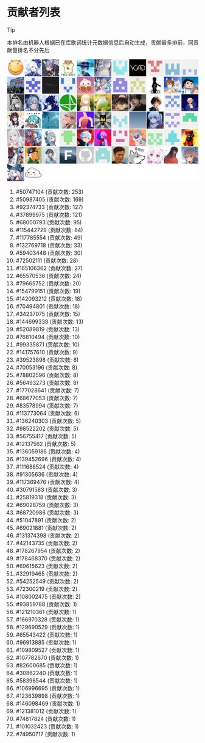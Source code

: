# 贡献者列表

> [!TIP]
> 本排名由机器人根据已在库歌词统计元数据信息后自动生成，贡献最多排前，同贡献量排名不分先后

![贡献者头像画廊](./CONTRIBUTORS.svg)

1. #50747104 (贡献次数: 253)
2. #50987405 (贡献次数: 169)
3. #92374733 (贡献次数: 127)
4. #37899975 (贡献次数: 121)
5. #68000793 (贡献次数: 95)
6. #115442729 (贡献次数: 84)
7. #117785554 (贡献次数: 49)
8. #132769718 (贡献次数: 33)
9. #59403448 (贡献次数: 30)
10. #72502111 (贡献次数: 28)
11. #165106362 (贡献次数: 27)
12. #65570536 (贡献次数: 24)
13. #79665752 (贡献次数: 20)
14. #154799151 (贡献次数: 19)
15. #142093212 (贡献次数: 18)
16. #70494801 (贡献次数: 18)
17. #34237075 (贡献次数: 15)
18. #144699338 (贡献次数: 13)
19. #52089819 (贡献次数: 13)
20. #76810494 (贡献次数: 10)
21. #99335871 (贡献次数: 10)
22. #141757610 (贡献次数: 9)
23. #39523898 (贡献次数: 8)
24. #70053196 (贡献次数: 8)
25. #78802596 (贡献次数: 8)
26. #56493273 (贡献次数: 8)
27. #177028641 (贡献次数: 7)
28. #68677053 (贡献次数: 7)
29. #83578994 (贡献次数: 7)
30. #113773064 (贡献次数: 6)
31. #136240303 (贡献次数: 5)
32. #98522202 (贡献次数: 5)
33. #56755417 (贡献次数: 5)
34. #12137562 (贡献次数: 5)
35. #136059186 (贡献次数: 4)
36. #139452696 (贡献次数: 4)
37. #111688524 (贡献次数: 4)
38. #91305636 (贡献次数: 4)
39. #117369476 (贡献次数: 4)
40. #30791583 (贡献次数: 3)
41. #25819318 (贡献次数: 3)
42. #69028759 (贡献次数: 3)
43. #68720986 (贡献次数: 3)
44. #51047891 (贡献次数: 2)
45. #69021881 (贡献次数: 2)
46. #131374398 (贡献次数: 2)
47. #42143735 (贡献次数: 2)
48. #178267954 (贡献次数: 2)
49. #178468370 (贡献次数: 2)
50. #69615623 (贡献次数: 2)
51. #32919465 (贡献次数: 2)
52. #54252549 (贡献次数: 2)
53. #72300219 (贡献次数: 2)
54. #108002475 (贡献次数: 2)
55. #93859788 (贡献次数: 1)
56. #121210361 (贡献次数: 1)
57. #166970328 (贡献次数: 1)
58. #129690529 (贡献次数: 1)
59. #65543422 (贡献次数: 1)
60. #96913885 (贡献次数: 1)
61. #109809527 (贡献次数: 1)
62. #107782670 (贡献次数: 1)
63. #82600685 (贡献次数: 1)
64. #30862240 (贡献次数: 1)
65. #58398544 (贡献次数: 1)
66. #106996695 (贡献次数: 1)
67. #123639898 (贡献次数: 1)
68. #146098469 (贡献次数: 1)
69. #121381012 (贡献次数: 1)
70. #74817824 (贡献次数: 1)
71. #101032423 (贡献次数: 1)
72. #74950717 (贡献次数: 1)
